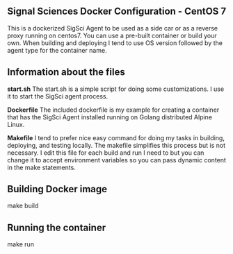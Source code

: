## Signal Sciences Docker Configuration - CentOS 7

This is a dockerized SigSci Agent to be used as a side car or as a reverse proxy running on centos7. You can use a pre-built container or build your own. When building and deploying I tend to use OS version followed by the agent type for the container name.


## Information about the files

**start.sh**
The start.sh is a simple script for doing some customizations. I use it to start the SigSci agent process.  

**Dockerfile**
The included dockerfile is my example for creating a container that has the SigSci Agent installed running on Golang distributed Alpine Linux.

**Makefile**
I tend to prefer nice easy command for doing my tasks in building, deploying, and testing locally. The makefile simplifies this process but is not necessary. I edit this file for each build and run I need to but you can change it to accept environment variables so you can pass dynamic content in the make statements.

## Building Docker image

make build

## Running the container

make run
